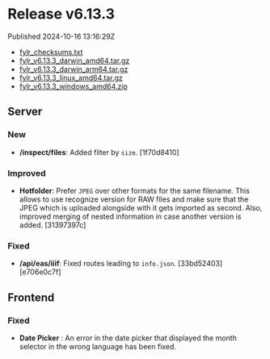 
# Release v6.13.3

Published 2024-10-16 13:16:29Z

* [fylr_checksums.txt](https://s3.eu-central-1.wasabisys.com/fylr-releases/v6.13.3/fylr_checksums.txt)
* [fylr_v6.13.3_darwin_amd64.tar.gz](https://s3.eu-central-1.wasabisys.com/fylr-releases/v6.13.3/fylr_v6.13.3_darwin_amd64.tar.gz)
* [fylr_v6.13.3_darwin_arm64.tar.gz](https://s3.eu-central-1.wasabisys.com/fylr-releases/v6.13.3/fylr_v6.13.3_darwin_arm64.tar.gz)
* [fylr_v6.13.3_linux_amd64.tar.gz](https://s3.eu-central-1.wasabisys.com/fylr-releases/v6.13.3/fylr_v6.13.3_linux_amd64.tar.gz)
* [fylr_v6.13.3_windows_amd64.zip](https://s3.eu-central-1.wasabisys.com/fylr-releases/v6.13.3/fylr_v6.13.3_windows_amd64.zip)

## Server

### New

* **/inspect/files**: Added filter by `size`. [1f70d8410]

### Improved

* **Hotfolder**: Prefer `JPEG` over other formats for the same filename. This allows to use recognize version for RAW files and make sure that the JPEG which is uploaded alongside with it gets imported as second. Also, improved merging of nested information in case another version is added. [31397397c]

### Fixed

* **/api/eas/iiif**: Fixed routes leading to `info.json`. [33bd52403] [e706e0c7f]

## Frontend

### Fixed

* **Date Picker** : An error in the date picker that displayed the month selector in the wrong language has been fixed.